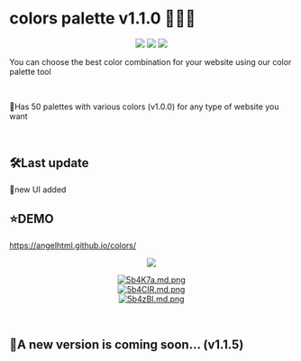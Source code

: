 # colors palette v1.1.0 🎨🎨🎨
<p align="center">
  <a href="https://twitter.com/Globalgroup16"><img src="https://img.shields.io/badge/Twitter-1DA1F2?style=for-the-badge&logo=twitter&logoColor=white"/></a>
  <a href="https://angelhtml.github.io/colors/"><img src="https://img.shields.io/badge/React-20232A?style=for-the-badge&logo=react&logoColor=61DAFB"/></a>
  <a href="https://angelhtml.github.io/colors/"><img src="https://img.shields.io/badge/CSS-239120?&style=for-the-badge&logo=css3&logoColor=white"/></a>
</p>
<p>You can choose the best color combination for your website using our color palette tool</p><br />
<p>📌Has 50 palettes with various colors (v1.0.0) for any type of website you want</p><br/>
<h2>🛠Last update</h2>
<p>📌new UI added</p>
<h2>⭐DEMO</h2>
<a href="https://angelhtml.github.io/colors/">https://angelhtml.github.io/colors/</a><br />
<p></p>
<p align="center">
  <a href="https://angelhtml.github.io/colors/"><img src="https://img.shields.io/badge/palette-v1.1.0-green"/></a>
</p>
<p align="center">
<a href="https://angelhtml.github.io/colors/"><img src="https://iili.io/5b4K7a.md.png" alt="5b4K7a.md.png" border="0"></a><br />
<a href="https://angelhtml.github.io/colors/"><img src="https://iili.io/5b4CIR.md.png" alt="5b4CIR.md.png" border="0"><br />
<a href="https://angelhtml.github.io/colors/"><img src="https://iili.io/5b4zBI.md.png" alt="5b4zBI.md.png" border="0"></a><br/>
</p><br />
<h2>🔴A new version is coming soon... (v1.1.5) </h2>
